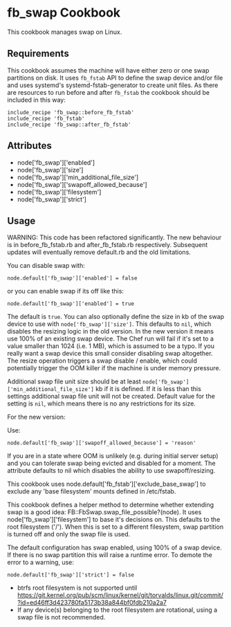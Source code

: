 fb_swap Cookbook
====================
This cookbook manages swap on Linux.

Requirements
------------
This cookbook assumes the machine will have either zero or one swap partitions
on disk. It uses `fb_fstab` API to define the swap device and/or file and uses
systemd's systemd-fstab-generator to create unit files. As there are resources
to run before and after `fb_fstab` the cookbook should be included in this way:

```
include_recipe 'fb_swap::before_fb_fstab'
include_recipe 'fb_fstab'
include_recipe 'fb_swap::after_fb_fstab'
```

Attributes
----------
* node['fb_swap']['enabled']
* node['fb_swap']['size']
* node['fb_swap']['min_additional_file_size']
* node['fb_swap']['swapoff_allowed_because']
* node['fb_swap']['filesystem']
* node['fb_swap']['strict']

Usage
-----
WARNING: This code has been refactored significantly. The new behaviour is in
before_fb_fstab.rb and after_fb_fstab.rb respectively. Subsequent updates will
eventually remove default.rb and the old limitations.

You can disable swap with:

```
node.default['fb_swap']['enabled'] = false
```

or you can enable swap if its off like this:

```
node.default['fb_swap']['enabled'] = true
```

The default is `true`. You can also optionally define the size in kb of the
swap device to use with `node['fb_swap']['size']`. This defaults to `nil`,
which disables the resizing logic in the old version. In the new version it
means use 100% of an existing swap device. The Chef run will fail if it's set
to a value smaller than 1024 (i.e. 1 MB), which is assumed to be a typo. If you
really want a swap device this small consider disabling swap altogether. The
resize operation triggers a swap disable / enable, which could potentially
trigger the OOM killer if the machine is under memory pressure.

Additional swap file unit size should be at least
`node['fb_swap']['min_additional_file_size']` kb if it is defined. If it is
less than this settings additional swap file unit will not be created.
Default value for the setting is `nil`, which means there is no any
restrictions for its size.

For the new version:

Use:

```
node.default['fb_swap']['swapoff_allowed_because'] = 'reason'
```

If you are in a state where OOM is unlikely (e.g. during initial server setup)
and you can tolerate swap being evicted and disabled for a moment. The
attribute defaults to nil which disables the ability to use swapoff/resizing.

This cookbook uses node.default['fb_fstab']['exclude_base_swap'] to exclude any
'base filesystem' mounts defined in /etc/fstab.

This cookbook defines a helper method to determine whether extending swap is a
good idea: FB::FbSwap.swap_file_possible?(node). It uses
node['fb_swap']['filesystem'] to base it's decisions on. This defaults to the
root filesystem ('/'). When this is set to a different filesystem, swap
partition is turned off and only the swap file is used.

The default configuration has swap enabled, using 100% of a swap device. If
there is no swap partition this will raise a runtime error. To demote the error
to a warning, use:

```
node.default['fb_swap']['strict'] = false
```

* btrfs root filesystem is not supported until https://git.kernel.org/pub/scm/linux/kernel/git/torvalds/linux.git/commit/?id=ed46ff3d423780fa5173b38a844bf0fdb210a2a7
* If any device(s) belonging to the root filesystem are rotational, using a
  swap file is not recommended.
